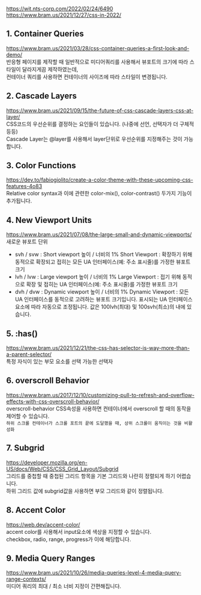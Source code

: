 https://wit.nts-corp.com/2022/02/24/6490  
https://www.bram.us/2021/12/27/css-in-2022/

## 1. Container Queries

https://www.bram.us/2021/03/28/css-container-queries-a-first-look-and-demo/  
반응형 페이지를 제작할 때 일반적으로 미디어쿼리를 사용해서 뷰포트의 크기에 따라 스타일이 달라지게끔 제작하였는데,  
컨테이너 쿼리를 사용하면 컨테이너의 사이즈에 따라 스타일이 변경됩니다.

## 2. Cascade Layers

https://www.bram.us/2021/09/15/the-future-of-css-cascade-layers-css-at-layer/  
CSS코드의 우선순위를 결정하는 요인들이 있습니다. (나중에 선언, 선택자가 더 구체적 등등)  
Cascade Layer는 @layer를 사용해서 layer단위로 우선순위를 지정해주는 것이 가능합니다.

## 3. Color Functions

https://dev.to/fabiogiolito/create-a-color-theme-with-these-upcoming-css-features-4o83  
Relative color syntax과 이에 관련한 color-mix(), color-contrast() 두가지 기능이 추가됩니다.

## 4. New Viewport Units

https://www.bram.us/2021/07/08/the-large-small-and-dynamic-viewports/  
새로운 뷰포트 단위

- svh / svw : Short viewport 높이 / 너비의 1%
  Short Viewport : 확장하기 위해 동적으로 확장되고 접히는 모든 UA 인터페이스(예: 주소 표시줄)를 가정한 뷰포트 크기
- lvh / lvw : Large viewport 높이 / 너비의 1%
  Large Viewport : 접기 위해 동적으로 확장 및 접히는 UA 인터페이스(예: 주소 표시줄)를 가정한 뷰포트 크기
- dvh / dvw : Dynamic viewport 높이 / 너비의 1%
  Dynamic Viewport : 모든 UA 인터페이스를 동적으로 고려하는 뷰포트 크기입니다. 표시되는 UA 인터페이스 요소에 따라 자동으로 조정됩니다. 값은 100lvh(최대) 및 100svh(최소)의 내에 있습니다.

## 5. :has()

https://www.bram.us/2021/12/21/the-css-has-selector-is-way-more-than-a-parent-selector/  
특정 자식이 있는 부모 요소를 선택 가능한 선택자

## 6. overscroll Behavior

https://www.bram.us/2017/12/10/customizing-pull-to-refresh-and-overflow-effects-with-css-overscroll-behavior/  
overscroll-behavior CSS속성을 사용하면 컨테이너에서 overscroll 할 때의 동작을 제어할 수 있습니다.  
`하위 스크롤 컨테이너가 스크롤 포트의 끝에 도달했을 때, 상위 스크롤이 움직이는 것을 비활성화`

## 7. Subgrid

https://developer.mozilla.org/en-US/docs/Web/CSS/CSS_Grid_Layout/Subgrid  
그리드를 중첩할 때 중첩된 그리드 항목을 기본 그리드와 나란히 정렬되게 하기 어렵습니다.  
하위 그리드 값에 subgrid값을 사용하면 부모 그리드와 같이 정렬됩니다.

## 8. Accent Color

https://web.dev/accent-color/  
accent color를 사용해서 input요소에 색상을 지정할 수 있습니다.  
checkbox, radio, range, progress가 이에 해당합니다.

## 9. Media Query Ranges

https://www.bram.us/2021/10/26/media-queries-level-4-media-query-range-contexts/  
미디어 쿼리의 최대 / 최소 너비 지정이 간편해집니다.
